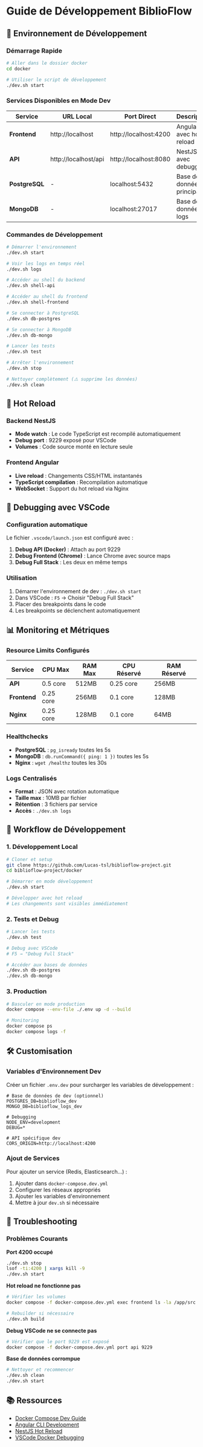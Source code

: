 # Guide de Développement BiblioFlow

## 🚀 Environnement de Développement

### Démarrage Rapide
```bash
# Aller dans le dossier docker
cd docker

# Utiliser le script de développement
./dev.sh start
```

### Services Disponibles en Mode Dev

| Service | URL Local | Port Direct | Description |
|---------|-----------|-------------|-------------|
| **Frontend** | http://localhost | http://localhost:4200 | Angular avec hot reload |
| **API** | http://localhost/api | http://localhost:8080 | NestJS avec debugging |
| **PostgreSQL** | - | localhost:5432 | Base de données principale |
| **MongoDB** | - | localhost:27017 | Base de données logs |

### Commandes de Développement

```bash
# Démarrer l'environnement
./dev.sh start

# Voir les logs en temps réel
./dev.sh logs

# Accéder au shell du backend
./dev.sh shell-api

# Accéder au shell du frontend
./dev.sh shell-frontend

# Se connecter à PostgreSQL
./dev.sh db-postgres

# Se connecter à MongoDB
./dev.sh db-mongo

# Lancer les tests
./dev.sh test

# Arrêter l'environnement
./dev.sh stop

# Nettoyer complètement (⚠️ supprime les données)
./dev.sh clean
```

## 🔧 Hot Reload

### Backend NestJS
- **Mode watch** : Le code TypeScript est recompilé automatiquement
- **Debug port** : 9229 exposé pour VSCode
- **Volumes** : Code source monté en lecture seule

### Frontend Angular
- **Live reload** : Changements CSS/HTML instantanés
- **TypeScript compilation** : Recompilation automatique
- **WebSocket** : Support du hot reload via Nginx

## 🐛 Debugging avec VSCode

### Configuration automatique
Le fichier `.vscode/launch.json` est configuré avec :

1. **Debug API (Docker)** : Attach au port 9229
2. **Debug Frontend (Chrome)** : Lance Chrome avec source maps
3. **Debug Full Stack** : Les deux en même temps

### Utilisation
1. Démarrer l'environnement de dev : `./dev.sh start`
2. Dans VSCode : `F5` → Choisir "Debug Full Stack"
3. Placer des breakpoints dans le code
4. Les breakpoints se déclenchent automatiquement

## 📊 Monitoring et Métriques

### Resource Limits Configurés

| Service | CPU Max | RAM Max | CPU Réservé | RAM Réservé |
|---------|---------|---------|-------------|-------------|
| **API** | 0.5 core | 512MB | 0.25 core | 256MB |
| **Frontend** | 0.25 core | 256MB | 0.1 core | 128MB |
| **Nginx** | 0.25 core | 128MB | 0.1 core | 64MB |

### Healthchecks
- **PostgreSQL** : `pg_isready` toutes les 5s
- **MongoDB** : `db.runCommand({ ping: 1 })` toutes les 5s  
- **Nginx** : `wget /healthz` toutes les 30s

### Logs Centralisés
- **Format** : JSON avec rotation automatique
- **Taille max** : 10MB par fichier
- **Rétention** : 3 fichiers par service
- **Accès** : `./dev.sh logs`

## 🔄 Workflow de Développement

### 1. Développement Local
```bash
# Cloner et setup
git clone https://github.com/Lucas-tsl/biblioflow-project.git
cd biblioflow-project/docker

# Démarrer en mode développement
./dev.sh start

# Développer avec hot reload
# Les changements sont visibles immédiatement
```

### 2. Tests et Debug
```bash
# Lancer les tests
./dev.sh test

# Debug avec VSCode
# F5 → "Debug Full Stack"

# Accéder aux bases de données
./dev.sh db-postgres
./dev.sh db-mongo
```

### 3. Production
```bash
# Basculer en mode production
docker compose --env-file ./.env up -d --build

# Monitoring
docker compose ps
docker compose logs -f
```

## 🛠️ Customisation

### Variables d'Environnement Dev
Créer un fichier `.env.dev` pour surcharger les variables de développement :

```env
# Base de données de dev (optionnel)
POSTGRES_DB=biblioflow_dev
MONGO_DB=biblioflow_logs_dev

# Debugging
NODE_ENV=development
DEBUG=*

# API spécifique dev
CORS_ORIGIN=http://localhost:4200
```

### Ajout de Services
Pour ajouter un service (Redis, Elasticsearch...) :

1. Ajouter dans `docker-compose.dev.yml`
2. Configurer les réseaux appropriés
3. Ajouter les variables d'environnement
4. Mettre à jour `dev.sh` si nécessaire

## 🚨 Troubleshooting

### Problèmes Courants

**Port 4200 occupé**
```bash
./dev.sh stop
lsof -ti:4200 | xargs kill -9
./dev.sh start
```

**Hot reload ne fonctionne pas**
```bash
# Vérifier les volumes
docker compose -f docker-compose.dev.yml exec frontend ls -la /app/src

# Rebuilder si nécessaire
./dev.sh build
```

**Debug VSCode ne se connecte pas**
```bash
# Vérifier que le port 9229 est exposé
docker compose -f docker-compose.dev.yml port api 9229
```

**Base de données corrompue**
```bash
# Nettoyer et recommencer
./dev.sh clean
./dev.sh start
```

## 📚 Ressources

- [Docker Compose Dev Guide](https://docs.docker.com/compose/gettingstarted/)
- [Angular CLI Development](https://angular.io/cli)
- [NestJS Hot Reload](https://docs.nestjs.com/)
- [VSCode Docker Debugging](https://code.visualstudio.com/docs/containers/debug-common)
